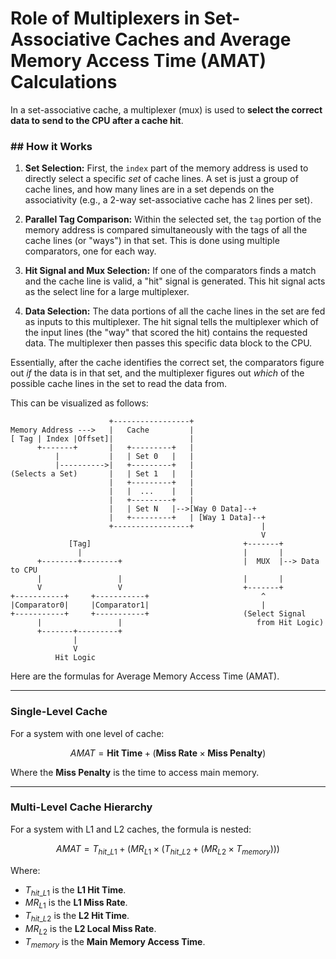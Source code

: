 # Role of Multiplexers in Set-Associative Caches and Average Memory Access Time (AMAT) Calculations

In a set-associative cache, a multiplexer (mux) is used to **select the correct data to send to the CPU after a cache hit**.

### \#\# How it Works

1.  **Set Selection:** First, the `index` part of the memory address is used to directly select a specific *set* of cache lines. A set is just a group of cache lines, and how many lines are in a set depends on the associativity (e.g., a 2-way set-associative cache has 2 lines per set).

2.  **Parallel Tag Comparison:** Within the selected set, the `tag` portion of the memory address is compared simultaneously with the tags of all the cache lines (or "ways") in that set. This is done using multiple comparators, one for each way.

3.  **Hit Signal and Mux Selection:** If one of the comparators finds a match and the cache line is valid, a "hit" signal is generated. This hit signal acts as the select line for a large multiplexer.

4.  **Data Selection:** The data portions of all the cache lines in the set are fed as inputs to this multiplexer. The hit signal tells the multiplexer which of the input lines (the "way" that scored the hit) contains the requested data. The multiplexer then passes this specific data block to the CPU.

Essentially, after the cache identifies the correct set, the comparators figure out *if* the data is in that set, and the multiplexer figures out *which* of the possible cache lines in the set to read the data from.

This can be visualized as follows:

```
                      +-----------------+
Memory Address --->   |   Cache         |
[ Tag | Index |Offset]|                 |
      +-------+       |   +---------+   |
          |           |   | Set 0   |   |
          |---------->|   +---------+   |
(Selects a Set)       |   | Set 1   |   |
                      |   +---------+   |
                      |   |  ...    |   |
                      |   +---------+   |
                      |   | Set N   |-->[Way 0 Data]--+
                      |   +---------+   | [Way 1 Data]--+
                      +-----------------+               |
                                                        V
             [Tag]                                  +-------+
               |                                    |       |
      +--------+--------+                           |  MUX  |--> Data to CPU
      |                 |                           |       |
      V                 V                           +-------+
+-----------+     +-----------+                         ^
|Comparator0|     |Comparator1|                         |
+-----------+     +-----------+                     (Select Signal
      |                 |                              from Hit Logic)
      +-------+---------+
              |
              V
          Hit Logic
```

Here are the formulas for Average Memory Access Time (AMAT).

***

### Single-Level Cache

For a system with one level of cache:

$$AMAT = \textbf{Hit Time} + (\textbf{Miss Rate} \times \textbf{Miss Penalty})$$

Where the **Miss Penalty** is the time to access main memory.

***

### Multi-Level Cache Hierarchy

For a system with L1 and L2 caches, the formula is nested:

$$AMAT = T_{hit\_L1} + \left( MR_{L1} \times \left( T_{hit\_L2} + (MR_{L2} \times T_{memory}) \right) \right)$$

Where:
* $T_{hit\_L1}$ is the **L1 Hit Time**.
* $MR_{L1}$ is the **L1 Miss Rate**.
* $T_{hit\_L2}$ is the **L2 Hit Time**.
* $MR_{L2}$ is the **L2 Local Miss Rate**.
* $T_{memory}$ is the **Main Memory Access Time**.
